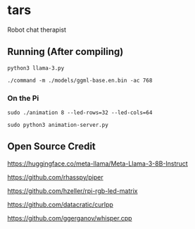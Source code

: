 # tars
Robot chat therapist

## Running (After compiling)
`python3 llama-3.py`

`./command -m ./models/ggml-base.en.bin -ac 768`

### On the Pi
`sudo ./animation 8 --led-rows=32 --led-cols=64`

`sudo python3 animation-server.py`

## Open Source Credit
https://huggingface.co/meta-llama/Meta-Llama-3-8B-Instruct

https://github.com/rhasspy/piper

https://github.com/hzeller/rpi-rgb-led-matrix

https://github.com/datacratic/curlpp

https://github.com/ggerganov/whisper.cpp
